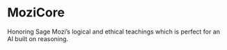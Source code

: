 # MoziCore
Honoring Sage Mozi’s logical and ethical teachings which is perfect for an AI built on reasoning.
